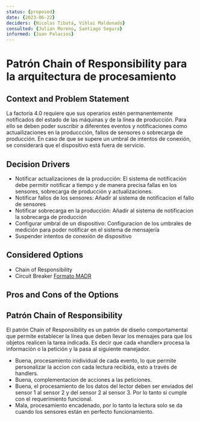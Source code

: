 ```yaml
---
status: {proposed}
date: {2023-06-22}
deciders: {Nicolas Tibatá, Vihlai Maldonado}
consulted: {Julian Moreno, Santiago Segura}
informed: {Juan Palacios}
---
```


# Patrón Chain of Responsibility para la arquitectura de procesamiento

## Context and Problem Statement
La factoría 4.0 requiere que sus operarios estén permanentemente notificados del estado de las máquinas y de la línea de producción. Para ello se deben poder suscribir a diferentes eventos y notificaciones como actuailizaciones en la produccción, fallos de sensores o sobrecarga de producción. En caso de que se supere un umbral de intentos de conexión, se considerará que el dispositivo está fuera de servicio.

<!-- This is an optional element. Feel free to remove. -->
## Decision Drivers

* Notificar actualizaciones de la producción: El sistema de notificación debe permitir notificar a tiempo y de manera precisa fallas en los sensores, sobrecarga de producción y actualizaciones.
* Notificar fallos de los sensores: Añadir al sistema de notificacion el fallo de sensores 
* Notificar sobrecarga en la producción: Añadir al sistema de notificacion la sobrecarga de producción
* Configurar umbral de un dispositivo: Configuracion de los umbrales de medición para poder notificar en el sistema de mensajería
* Suspender intentos de conexión de dispositivo

## Considered Options
* Chain of Responsibility
* Circuit Breaker [Formato MADR](MADR_2_3_2.md)

## Pros and Cons of the Options

## Patrón Chain of Responsibility

El patrón Chain of Responsibility es un patrón de diseño comportamental que permite establecer la línea que deben llevar los mensajes para que los objetos realicen la tarea indicada. Es decir que cada «handler» procesa la información o la petición y la pasa al siguiente manejador. 

* Buena, procesamiento inidividual de cada evento, lo que permite personalizar la accion con cada lectura recibida, esto a través de handlers.
* Buena, complementacion de acciones a las peticiones.
* Buena, el procesamiento de los datos del lector deben ser enviados del sensor 1 al sensor 2 y del sensor 2 al sensor 3. Por lo tanto si cumple con el requerimiento funcional.
* Mala, procesamiento encadenado, por lo tanto la lectura solo se da cuando los sensores están en perfecto funcionamiento.
